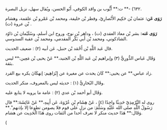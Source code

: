 ٦٣٢) -** ت:** أَيُّوب بن واقد الكوفي، أَبُو الحسن، ويُقال سهل، نزيل البصرة.

**رَوَى عَن:** عثمان بْن حَكِيم الأَنْصارِيّ، وفطر بْن خليفة، ومحمد بْن عَمْرو بْن علقمة، وهشام بْن عروة (ت) .

**رَوَى عَنه:** بشر بْن معاذ العقدي (ت) ، وداهر بْن نوح، وروح ابن أسلم، وسُلَيْمان بْن دَاوُد الشاذكوني، ومحمد بْن أَبي بَكْر المقدمي، ومحمد بْن عقبة السدوسي.

قال عَبد اللَّهِ بْن أَحْمَد بْن حنبل، عَن أبيه (٢) : ضعيف الحديث.

وَقَال عَباس الدُّورِيُّ (٣) وإبراهيم بْن عَبد اللَّهِ بْن الجنيد،** عَنْ يحيى بْن مَعِين:** ليس بثقة.

زاد عباس،** عن يحيى:** كَانَ يحدث عن مغيرة عن إِبْرَاهِيم: إنهكَانَ يكره بيع القرد.

وقَال البُخارِيُّ (١) : حديثه ليس بالمعروف، منكر الحديث.

وَقَال أبو أحمد بْن عدي (٢) : عامة ما يرويه لا يتابع عليه.

روى له التِّرْمِذِيّ حَدِيثًا واحِدًا (٤) ، عَنْ هِشَامِ بْنِ عُرْوَةَ، عَن أَبِيهِ،** عَنْ عَائِشَةَ:** قال رَسُولُ اللَّهِ صلى الله عَلَيْهِ وسَلَّمَ: من نزل على قوم فلا يصومن تطوعا إلا بإذنهم".** وَقَال:** هَذَا حديث منكر لا نعرف أحدا من الثقات روى هَذَا الْحَدِيث عن هشام.

(